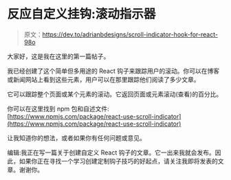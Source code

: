 # 反应自定义挂钩:滚动指示器

> 原文：<https://dev.to/adrianbdesigns/scroll-indicator-hook-for-react-98o>

大家好，这是我在这里的第一篇帖子。

我已经创建了这个简单但多用途的 React 钩子来跟踪用户的滚动。你可以在博客或新闻网站上看到这些元素，用户可以在那里跟踪他们阅读了多少文章。

它可以跟踪整个页面或某个元素的滚动。它返回页面或元素滚动(查看)的百分比。

你可以在这里找到 npm 包和自述文件:[https://www.npmjs.com/package/react-use-scroll-indicator](https://www.npmjs.com/package/react-use-scroll-indicator)

让我知道你的想法，或者如果你有任何问题或意见。

编辑:我正在写一篇关于创建自定义 React 钩子的文章。它一出来我就会发布。因此，如果你正在寻找一个学习创建定制钩子技巧的好起点，请关注我即将发表的文章。谢谢你。